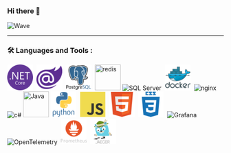 ### Hi there 👋

![Wave](https://media1.giphy.com/media/xT9IgG50Fb7Mi0prBC/giphy.gif)

---

### :hammer_and_wrench: Languages and Tools :
<div>
  <img src="https://github.com/devicons/devicon/blob/master/icons/dotnetcore/dotnetcore-original.svg" title=".NET Core" alt=".NET Core" width="60" height="60"/>&nbsp;
  <img src="https://github.com/devicons/devicon/blob/master/icons/blazor/blazor-original.svg" title="Blazor" alt="Blazor" width="60" height="60"/>&nbsp;
  <img src="https://github.com/devicons/devicon/blob/master/icons/postgresql/postgresql-original-wordmark.svg" title="PostgreSQL" alt="PostgreSQL" width="60" height="60"/>&nbsp;
  <img src="https://cdn.jsdelivr.net/gh/devicons/devicon@latest/icons/redis/redis-original.svg" title="redis" **alt="Redis" width="60" height="60"/>
  <img src="https://cdn.jsdelivr.net/gh/devicons/devicon@latest/icons/microsoftsqlserver/microsoftsqlserver-plain-wordmark.svg" title="SQL Server" alt="SQL Server" width="60" height="60"/>&nbsp;
  <img src="https://github.com/devicons/devicon/blob/master/icons/docker/docker-original-wordmark.svg" title="Docker" alt="Docker" width="60" height="60"/>&nbsp;
  <img src="https://cdn.jsdelivr.net/gh/devicons/devicon@latest/icons/nginx/nginx-original.svg" title="nginx" alt="nginx" width="60" height="60"/>
  <img src="https://cdn.jsdelivr.net/gh/devicons/devicon@latest/icons/csharp/csharp-original.svg" title="c#" alt="c#" width="60" height="60"/>
  <img src="https://cdn.jsdelivr.net/gh/devicons/devicon@latest/icons/java/java-original.svg"  title="Java" **alt="Java" width="60" height="60"/>
  <img src="https://github.com/devicons/devicon/blob/master/icons/python/python-original-wordmark.svg" title="Python" alt="Python" width="60" height="60"/>&nbsp;
  <img src="https://github.com/devicons/devicon/blob/master/icons/javascript/javascript-original.svg" title="JavaScript" alt="JavaScript" width="60" height="60"/>&nbsp;
  <img src="https://github.com/devicons/devicon/blob/master/icons/html5/html5-original.svg" title="HTML5" alt="HTML" width="60" height="60"/>&nbsp;
  <img src="https://github.com/devicons/devicon/blob/master/icons/css3/css3-plain-wordmark.svg"  title="CSS3" alt="CSS" width="60" height="60"/>&nbsp;
  <img src="https://cdn.jsdelivr.net/gh/devicons/devicon@latest/icons/grafana/grafana-plain-wordmark.svg" title="grafana" alt="Grafana" width="60" height="60"/>&nbsp;
  <img src="https://cdn.jsdelivr.net/gh/devicons/devicon@latest/icons/opentelemetry/opentelemetry-original.svg" title="OpenTelemetry" alt="OpenTelemetry" width="60" height="60"/>&nbsp;
  <img src="https://github.com/devicons/devicon/blob/master/icons/prometheus/prometheus-original-wordmark.svg" title="Prometheus" alt="Prometheus" width="60" height="60"/>&nbsp;
  <img src="https://github.com/devicons/devicon/blob/master/icons/jaegertracing/jaegertracing-original-wordmark.svg" title="Jaeger" alt="Jaeger" width="60" height="60"/>&nbsp;
</div>
